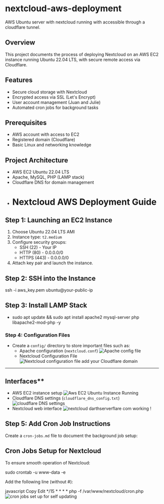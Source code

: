 # nextcloud-aws-deployment
AWS Ubuntu server with nextcloud running with accessible through a cloudflare tunnel.
## Overview
This project documents the process of deploying Nextcloud on an AWS EC2 instance running Ubuntu 22.04 LTS, with secure remote access via Cloudflare.

## Features
- Secure cloud storage with Nextcloud
- Encrypted access via SSL (Let's Encrypt)
- User account management (Juan and Julie)
- Automated cron jobs for background tasks

## Prerequisites
- AWS account with access to EC2
- Registered domain (Cloudflare)
- Basic Linux and networking knowledge

## Project Architecture
- AWS EC2 Ubuntu 22.04 LTS
- Apache, MySQL, PHP (LAMP stack)
- Cloudflare DNS for domain management
- # Nextcloud AWS Deployment Guide

## Step 1: Launching an EC2 Instance
1. Choose Ubuntu 22.04 LTS AMI
2. Instance type: `t2.medium`
3. Configure security groups:
   - SSH (22) - Your IP
   - HTTP (80) - 0.0.0.0/0
   - HTTPS (443) - 0.0.0.0/0
4. Attach key pair and launch the instance.

## Step 2: SSH into the Instance

ssh -i aws_key.pem ubuntu@your-public-ip

## Step 3: Install LAMP Stack
- sudo apt update && sudo apt install apache2 mysql-server php libapache2-mod-php -y

### Step 4: Configuration Files
- Create a `config/` directory to store important files such as:
  - Apache configuration (`nextcloud.conf`)
![Apache config file](https://github.com/user-attachments/assets/882b3221-a954-41ad-86b8-bbf194a2b274)
  - Nextcloud Configuration File
![Nextcloud configuration file add your Cloudflare domain](https://github.com/user-attachments/assets/d3b4d3f9-7a4f-4b43-9abb-b7acacdb0569)
---

## Interfaces**
   - AWS EC2 instance setup
     ![Aws EC2 Ubuntu  Instance Running ](https://github.com/user-attachments/assets/f7394666-981a-4259-b2e5-911809310849)
   - Cloudflare DNS settings (`cloudflare_dns_config.txt`)
     ![cloudflare DNS settings](https://github.com/user-attachments/assets/974dd766-0b2f-4493-8ba2-83e71e897931)
   - Nextcloud web interface
![nextcloud darthserverflare com working !](https://github.com/user-attachments/assets/3d900eff-9ab8-4a9c-bebd-c5b9651911fe)

## Step 5: Add Cron Job Instructions
Create a `cron-jobs.md` file to document the background job setup:


## Cron Jobs Setup for Nextcloud

To ensure smooth operation of Nextcloud:

sudo crontab -u www-data -e

Add the following line (without #):

javascript
Copy
Edit
*/15 * * * * php -f /var/www/nextcloud/cron.php
![cron jobs set up for self updating](https://github.com/user-attachments/assets/7cd2a020-835b-4ad9-8f04-1b867a5554e1)


